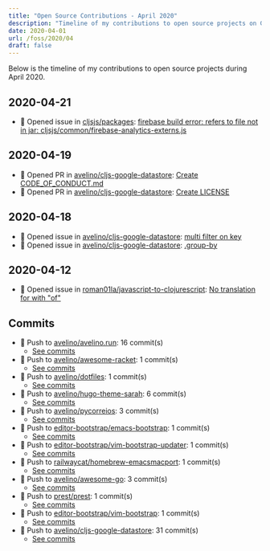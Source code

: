 ```yaml
---
title: "Open Source Contributions - April 2020"
description: "Timeline of my contributions to open source projects on GitHub during April 2020."
date: 2020-04-01
url: /foss/2020/04
draft: false
---
```


Below is the timeline of my contributions to open source projects during April 2020.

## 2020-04-21

- 🐛 Opened issue in [cljsjs/packages](https://github.com/cljsjs/packages): [firebase build error: refers to file not in jar: cljsjs/common/firebase-analytics-externs.js](https://github.com/cljsjs/packages/issues/2064)

## 2020-04-19

- 🔀 Opened PR in [avelino/cljs-google-datastore](https://github.com/avelino/cljs-google-datastore): [Create CODE_OF_CONDUCT.md](https://github.com/avelino/cljs-google-datastore/pull/4)
- 🔀 Opened PR in [avelino/cljs-google-datastore](https://github.com/avelino/cljs-google-datastore): [Create LICENSE](https://github.com/avelino/cljs-google-datastore/pull/3)

## 2020-04-18

- 🐛 Opened issue in [avelino/cljs-google-datastore](https://github.com/avelino/cljs-google-datastore): [multi filter on key](https://github.com/avelino/cljs-google-datastore/issues/2)
- 🐛 Opened issue in [avelino/cljs-google-datastore](https://github.com/avelino/cljs-google-datastore): [.group-by](https://github.com/avelino/cljs-google-datastore/issues/1)

## 2020-04-12

- 🐛 Opened issue in [roman01la/javascript-to-clojurescript](https://github.com/roman01la/javascript-to-clojurescript): [No translation for with "of"](https://github.com/roman01la/javascript-to-clojurescript/issues/6)

## Commits

- 🔨 Push to [avelino/avelino.run](https://github.com/avelino/avelino.run): 16 commit(s)
  - [See commits](https://github.com/avelino/avelino.run/commits?author=avelino&since=2020-04-01T00:00:00Z&until=2020-04-30T23:59:59Z)
- 🔨 Push to [avelino/awesome-racket](https://github.com/avelino/awesome-racket): 1 commit(s)
  - [See commits](https://github.com/avelino/awesome-racket/commits?author=avelino&since=2020-04-01T00:00:00Z&until=2020-04-30T23:59:59Z)
- 🔨 Push to [avelino/dotfiles](https://github.com/avelino/dotfiles): 1 commit(s)
  - [See commits](https://github.com/avelino/dotfiles/commits?author=avelino&since=2020-04-01T00:00:00Z&until=2020-04-30T23:59:59Z)
- 🔨 Push to [avelino/hugo-theme-sarah](https://github.com/avelino/hugo-theme-sarah): 6 commit(s)
  - [See commits](https://github.com/avelino/hugo-theme-sarah/commits?author=avelino&since=2020-04-01T00:00:00Z&until=2020-04-30T23:59:59Z)
- 🔨 Push to [avelino/pycorreios](https://github.com/avelino/pycorreios): 3 commit(s)
  - [See commits](https://github.com/avelino/pycorreios/commits?author=avelino&since=2020-04-01T00:00:00Z&until=2020-04-30T23:59:59Z)
- 🔨 Push to [editor-bootstrap/emacs-bootstrap](https://github.com/editor-bootstrap/emacs-bootstrap): 1 commit(s)
  - [See commits](https://github.com/editor-bootstrap/emacs-bootstrap/commits?author=avelino&since=2020-04-01T00:00:00Z&until=2020-04-30T23:59:59Z)
- 🔨 Push to [editor-bootstrap/vim-bootstrap-updater](https://github.com/editor-bootstrap/vim-bootstrap-updater): 1 commit(s)
  - [See commits](https://github.com/editor-bootstrap/vim-bootstrap-updater/commits?author=avelino&since=2020-04-01T00:00:00Z&until=2020-04-30T23:59:59Z)
- 🔨 Push to [railwaycat/homebrew-emacsmacport](https://github.com/railwaycat/homebrew-emacsmacport): 1 commit(s)
  - [See commits](https://github.com/railwaycat/homebrew-emacsmacport/commits?author=avelino&since=2020-04-01T00:00:00Z&until=2020-04-30T23:59:59Z)
- 🔨 Push to [avelino/awesome-go](https://github.com/avelino/awesome-go): 3 commit(s)
  - [See commits](https://github.com/avelino/awesome-go/commits?author=avelino&since=2020-04-01T00:00:00Z&until=2020-04-30T23:59:59Z)
- 🔨 Push to [prest/prest](https://github.com/prest/prest): 1 commit(s)
  - [See commits](https://github.com/prest/prest/commits?author=avelino&since=2020-04-01T00:00:00Z&until=2020-04-30T23:59:59Z)
- 🔨 Push to [editor-bootstrap/vim-bootstrap](https://github.com/editor-bootstrap/vim-bootstrap): 1 commit(s)
  - [See commits](https://github.com/editor-bootstrap/vim-bootstrap/commits?author=avelino&since=2020-04-01T00:00:00Z&until=2020-04-30T23:59:59Z)
- 🔨 Push to [avelino/cljs-google-datastore](https://github.com/avelino/cljs-google-datastore): 31 commit(s)
  - [See commits](https://github.com/avelino/cljs-google-datastore/commits?author=avelino&since=2020-04-01T00:00:00Z&until=2020-04-30T23:59:59Z)

